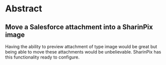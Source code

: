 # Abstract

## Move a Salesforce attachment into a SharinPix image

Having the ability to preview attachment of type image would be great but being able to move these attachments would be unbelievable. SharinPix has this functionality ready to configure.
